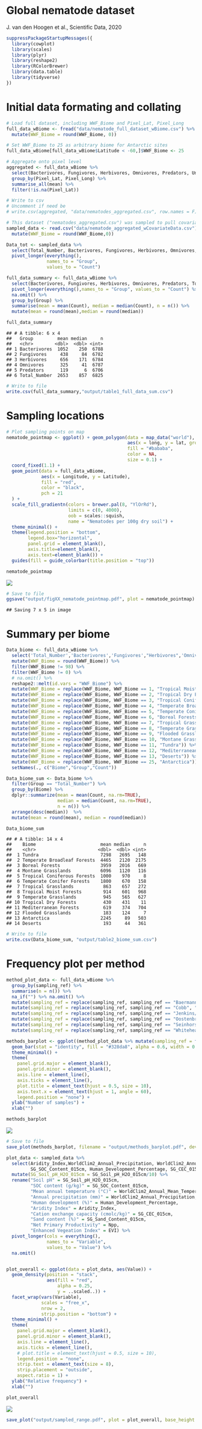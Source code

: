 Global nematode dataset
================
J. van den Hoogen et al., Scientific Data, 2020

``` r
suppressPackageStartupMessages({
  library(cowplot)
  library(scales)
  library(plyr)
  library(reshape2)
  library(RColorBrewer)
  library(data.table)
  library(tidyverse)
})
```

# Initial data formating and collating

``` r
# Load full dataset, including WWF_Biome and Pixel_Lat, Pixel_Long
full_data_wBiome <- fread("data/nematode_full_dataset_wBiome.csv") %>% 
  mutate(WWF_Biome = round(WWF_Biome, 0))

# Set WWF_Biome to 25 as arbitrary biome for Antarctic sites
full_data_wBiome[full_data_wBiome$Latitude < -60,]$WWF_Biome <- 25

# Aggregate onto pixel level
aggregated <- full_data_wBiome %>%  
  select(Bacterivores, Fungivores, Herbivores, Omnivores, Predators, Unidentified, Total_Number, Pixel_Lat, Pixel_Long) %>% 
  group_by(Pixel_Lat, Pixel_Long) %>% 
  summarise_all(mean) %>% 
  filter(!is.na(Pixel_Lat))

# Write to csv
# Uncomment if need be
# write.csv(aggregated, "data/nematodes_aggregated.csv", row.names = F)

# This dataset ("nematodes_aggregated.csv") was sampled to pull covariate data
sampled_data <- read.csv("data/nematode_aggregated_wCovariateData.csv") %>%
  mutate(WWF_Biome = round(WWF_Biome,0)) 

Data_tot <- sampled_data %>% 
  select(Total_Number, Bacterivores, Fungivores, Herbivores, Omnivores, Predators) %>% 
  pivot_longer(everything(),
               names_to = "Group",
               values_to = "Count")
```

``` r
full_data_summary <- full_data_wBiome %>% 
  select(Bacterivores, Fungivores, Herbivores, Omnivores, Predators, Total_Number) %>% 
  pivot_longer(everything(),names_to = "Group", values_to = "Count") %>% 
  na.omit() %>% 
  group_by(Group) %>% 
  summarise(mean = mean(Count), median = median(Count), n = n()) %>% 
  mutate(mean = round(mean),median = round(median))

full_data_summary
```

    ## # A tibble: 6 x 4
    ##   Group         mean median     n
    ##   <chr>        <dbl>  <dbl> <int>
    ## 1 Bacterivores  1052    250  6788
    ## 2 Fungivores     438     84  6782
    ## 3 Herbivores     656    171  6784
    ## 4 Omnivores      325     41  6787
    ## 5 Predators      119      6  6706
    ## 6 Total_Number  2653    857  6825

``` r
# Write to file
write.csv(full_data_summary,"output/table1_full_data_sum.csv") 
```

# Sampling locations

``` r
# Plot sampling points on map
nematode_pointmap <- ggplot() + geom_polygon(data = map_data("world"), 
                                             aes(x = long, y = lat, group = group),
                                             fill = "#bababa",
                                             color = NA,
                                             size = 0.1) + 
  coord_fixed(1.1) +
  geom_point(data = full_data_wBiome,
             aes(x = Longitude, y = Latitude),
             fill = "red",
             color = "black",
             pch = 21
  ) +
  scale_fill_gradientn(colors = brewer.pal(8, "YlOrRd"),
                       limits = c(0, 4000),
                       oob = scales::squish,
                       name = "Nematodes per 100g dry soil") +
  theme_minimal() +
  theme(legend.position = "bottom",
        legend.box="horizontal",
        panel.grid = element_blank(),
        axis.title=element_blank(),
        axis.text=element_blank()) +
  guides(fill = guide_colorbar(title.position = "top"))

nematode_pointmap
```

![](20191029_SciData_files/figure-gfm/Observations%20per%20biome-1.png)<!-- -->

``` r
# Save to file
ggsave("output/figXX_nematode_pointmap.pdf", plot = nematode_pointmap)
```

    ## Saving 7 x 5 in image

# Summary per biome

``` r
Data_biome <- full_data_wBiome %>% 
  select('Total_Number','Bacterivores','Fungivores',"Herbivores",'Omnivores','Predators','WWF_Biome') %>% 
  mutate(WWF_Biome = round(WWF_Biome)) %>% 
  filter(WWF_Biome != 98) %>%
  filter(WWF_Biome != 0) %>% 
  # na.omit() %>% 
  reshape2::melt(id.vars = "WWF_Biome") %>%
  mutate(WWF_Biome = replace(WWF_Biome, WWF_Biome == 1, "Tropical Moist Forests")) %>%
  mutate(WWF_Biome = replace(WWF_Biome, WWF_Biome == 2, "Tropical Dry Forests")) %>%
  mutate(WWF_Biome = replace(WWF_Biome, WWF_Biome == 3, "Tropical Coniferous Forests")) %>%
  mutate(WWF_Biome = replace(WWF_Biome, WWF_Biome == 4, "Temperate Broadleaf Forests")) %>%
  mutate(WWF_Biome = replace(WWF_Biome, WWF_Biome == 5, "Temperate Conifer Forests")) %>%
  mutate(WWF_Biome = replace(WWF_Biome, WWF_Biome == 6, "Boreal Forests")) %>%
  mutate(WWF_Biome = replace(WWF_Biome, WWF_Biome == 7, "Tropical Grasslands")) %>%
  mutate(WWF_Biome = replace(WWF_Biome, WWF_Biome == 8, "Temperate Grasslands")) %>%
  mutate(WWF_Biome = replace(WWF_Biome, WWF_Biome == 9, "Flooded Grasslands")) %>%
  mutate(WWF_Biome = replace(WWF_Biome, WWF_Biome == 10, "Montane Grasslands")) %>%
  mutate(WWF_Biome = replace(WWF_Biome, WWF_Biome == 11, "Tundra")) %>%
  mutate(WWF_Biome = replace(WWF_Biome, WWF_Biome == 12, "Mediterranean Forests")) %>%
  mutate(WWF_Biome = replace(WWF_Biome, WWF_Biome == 13, "Deserts")) %>% 
  mutate(WWF_Biome = replace(WWF_Biome, WWF_Biome == 25, "Antarctica")) %>% 
  setNames(., c("Biome","Group","Count")) 

Data_biome_sum <- Data_biome %>%
  filter(Group == "Total_Number") %>% 
  group_by(Biome) %>% 
  dplyr::summarize(mean = mean(Count, na.rm=TRUE), 
                   median = median(Count, na.rm=TRUE),
                   n = n()) %>% 
  arrange(desc(median))  %>% 
  mutate(mean = round(mean), median = round(median))

Data_biome_sum
```

    ## # A tibble: 14 x 4
    ##    Biome                        mean median     n
    ##    <chr>                       <dbl>  <dbl> <int>
    ##  1 Tundra                       7298   2695   148
    ##  2 Temperate Broadleaf Forests  4465   2120  2175
    ##  3 Boreal Forests               3959   2016   669
    ##  4 Montane Grasslands           6096   1120   116
    ##  5 Tropical Coniferous Forests  1000    970     8
    ##  6 Temperate Conifer Forests    1800    670   158
    ##  7 Tropical Grasslands           863    657   272
    ##  8 Tropical Moist Forests        914    601   968
    ##  9 Temperate Grasslands          945    565   627
    ## 10 Tropical Dry Forests          430    431    11
    ## 11 Mediterranean Forests         619    374   704
    ## 12 Flooded Grasslands            183    124     7
    ## 13 Antarctica                   2245     89   503
    ## 14 Deserts                       193     44   361

``` r
# Write to file
write.csv(Data_biome_sum, "output/table2_biome_sum.csv")
```

# Frequency plot per method

``` r
method_plot_data <- full_data_wBiome %>% 
  group_by(sampling_ref) %>% 
  summarise(n = n()) %>% 
  na_if("") %>% na.omit() %>% 
  mutate(sampling_ref = replace(sampling_ref, sampling_ref == "Baermann", "Baermann funnel")) %>% 
  mutate(sampling_ref = replace(sampling_ref, sampling_ref == "Cobb", "Decanting and sieving")) %>% 
  mutate(sampling_ref = replace(sampling_ref, sampling_ref == "Jenkins/Freckman", "Sugar floatation")) %>% 
  mutate(sampling_ref = replace(sampling_ref, sampling_ref == "Oostenbrink", "Oostenbrink elutriator ")) %>% 
  mutate(sampling_ref = replace(sampling_ref, sampling_ref == "Seinhorst", "Seinhorst elutriation")) %>% 
  mutate(sampling_ref = replace(sampling_ref, sampling_ref == "Whitehead", "Whitehead tray"))

methods_barplot <- ggplot((method_plot_data %>% mutate(sampling_ref = fct_reorder(sampling_ref, desc(n)))), aes(x = sampling_ref, y = n)) +
  geom_bar(stat = "identity", fill = "#328da8", alpha = 0.6, width = 0.6) +
  theme_minimal() +
  theme(
    panel.grid.major = element_blank(),
    panel.grid.minor = element_blank(),
    axis.line = element_line(),
    axis.ticks = element_line(),
    plot.title = element_text(hjust = 0.5, size = 10),
    axis.text.x = element_text(hjust = 1, angle = 60),
    legend.position = "none") +
  ylab("Number of samples") +
  xlab("")

methods_barplot
```

![](20191029_SciData_files/figure-gfm/unnamed-chunk-3-1.png)<!-- -->

``` r
# Save to file
save_plot(methods_barplot, filename = "output/methods_barplot.pdf", device = "pdf")
```

``` r
plot_data <- sampled_data %>% 
  select(Aridity_Index,WorldClim2_Annual_Precipitation, WorldClim2_Annual_Mean_Temperature, SG_Soil_pH_H2O_015cm, 
         SG_SOC_Content_015cm, Human_Development_Percentage, SG_CEC_015cm, SG_Sand_Content_015cm, Npp, EVI) %>% 
  mutate(SG_Soil_pH_H2O_015cm = SG_Soil_pH_H2O_015cm/10) %>% 
  rename("Soil pH" = SG_Soil_pH_H2O_015cm,
         "SOC content (g/kg)" = SG_SOC_Content_015cm,
         "Mean annual temperature (°C)" = WorldClim2_Annual_Mean_Temperature,
         "Annual precipitation (mm)" = WorldClim2_Annual_Precipitation,
         "Human development (%)" = Human_Development_Percentage,
         "Aridity Index" = Aridity_Index,
         "Cation exchange capacity (cmolc/kg)" = SG_CEC_015cm,
         "Sand content (%)" = SG_Sand_Content_015cm,
         "Net Primary Productivity" = Npp,
         "Enhanced Vegeation Index" = EVI) %>% 
  pivot_longer(cols = everything(),
               names_to = "Variable",
               values_to = "Value") %>% 
  na.omit() 


plot_overall <- ggplot(data = plot_data, aes(Value)) +
  geom_density(position = "stack", 
               aes(fill = "red",
                   alpha = 0.25,
                   y = ..scaled..)) +
  facet_wrap(vars(Variable), 
             scales = "free_x", 
             nrow = 2, 
             strip.position = "bottom") +
  theme_minimal() +
  theme(
    panel.grid.major = element_blank(),
    panel.grid.minor = element_blank(),
    axis.line = element_line(),
    axis.ticks = element_line(),
    # plot.title = element_text(hjust = 0.5, size = 10),
    legend.position = "none",
    strip.text = element_text(size = 8),
    strip.placement = "outside",
    aspect.ratio = 1) +
  ylab("Relative frequency") +
  xlab("")

plot_overall
```

![](20191029_SciData_files/figure-gfm/unnamed-chunk-4-1.png)<!-- -->

``` r
save_plot("output/sampled_range.pdf", plot = plot_overall, base_height = 5, base_width = 12)
```
